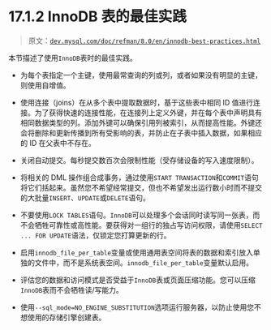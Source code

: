 # 17.1.2 InnoDB 表的最佳实践

> 原文：[`dev.mysql.com/doc/refman/8.0/en/innodb-best-practices.html`](https://dev.mysql.com/doc/refman/8.0/en/innodb-best-practices.html)

本节描述了使用`InnoDB`表时的最佳实践。

+   为每个表指定一个主键，使用最常查询的列或列，或者如果没有明显的主键，则使用自增值。

+   使用连接（joins）在从多个表中提取数据时，基于这些表中相同 ID 值进行连接。为了获得快速的连接性能，在连接列上定义外键，并在每个表中声明具有相同数据类型的列。添加外键可以确保引用列被索引，从而提高性能。外键还会将删除和更新传播到所有受影响的表，并防止在子表中插入数据，如果相应的 ID 在父表中不存在。

+   关闭自动提交。每秒提交数百次会限制性能（受存储设备的写入速度限制）。

+   将相关的 DML 操作组合成事务，通过使用`START TRANSACTION`和`COMMIT`语句将它们括起来。虽然您不希望经常提交，但也不希望发出运行数小时而不提交的大批量`INSERT`、`UPDATE`或`DELETE`语句。

+   不要使用`LOCK TABLES`语句。`InnoDB`可以处理多个会话同时读写同一张表，而不会牺牲可靠性或高性能。要获得对一组行的独占写访问权限，请使用`SELECT ... FOR UPDATE`语法，仅锁定您打算更新的行。

+   启用`innodb_file_per_table`变量或使用通用表空间将表的数据和索引放入单独的文件中，而不是系统表空间。`innodb_file_per_table`变量默认启用。

+   评估您的数据和访问模式是否受益于`InnoDB`表或页面压缩功能。您可以压缩`InnoDB`表而不会牺牲读/写能力。

+   使用`--sql_mode=NO_ENGINE_SUBSTITUTION`选项运行服务器，以防止使用您不想使用的存储引擎创建表。
